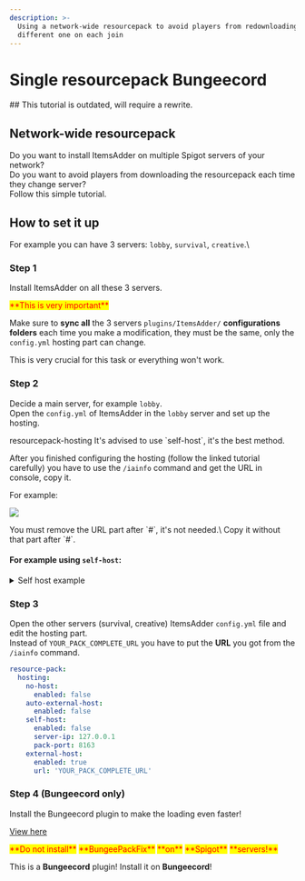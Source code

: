 ```yaml
---
description: >-
  Using a network-wide resourcepack to avoid players from redownloading a
  different one on each join
---
```


# Single resourcepack Bungeecord


<Warning>
## This tutorial is outdated, will require a rewrite.
</Warning>


## Network-wide resourcepack

Do you want to install ItemsAdder on multiple Spigot servers of your network?\
Do you want to avoid players from downloading the resourcepack each time they change server?\
Follow this simple tutorial.

## How to set it up

For example you can have 3 servers: `lobby`, `survival`, `creative`.\\

### Step 1

Install ItemsAdder on all these 3 servers.


<Warning>
<mark style="color:red;">**This is very important**</mark>

Make sure to **sync all** the 3 servers `plugins/ItemsAdder/` **configurations folders** each time you make a modification, they must be the same, only the `config.yml` hosting part can change.

This is very crucial for this task or everything won't work.
</Warning>


### Step 2

Decide a main server, for example `lobby`.\
Open the `config.yml` of ItemsAdder in the `lobby` server and set up the hosting.


<Card title="resourcepack-hosting" icon="text" href="/../../plugin-usage/resourcepack-hosting/">
resourcepack-hosting
</Card>



<Note>
It's advised to use `self-host`, it's the best method.
</Note>


After you finished configuring the hosting (follow the linked tutorial carefully) you have to use the `/iainfo` command and get the URL in console, copy it.

For example:

![](<../../.gitbook/assets/image (87).png>)


<Warning>
You must remove the URL part after `#`, it's not needed.\
Copy it without that part after `#`.
</Warning>


#### For example using `self-host`:

<details>

<summary>Self host example</summary>


```yaml config.yml lines icon="yaml"
resource-pack:
  hosting:
    no-host:
      enabled: false
    auto-external-host:
      enabled: false
    self-host:
      enabled: true
      server-ip: YOUR_SERVER_IP_HERE
      pack-port: 8163
    external-host:
      enabled: false
      url: ''
```


Run `/iazip` to generate the resourcepack.

</details>

### Step 3

Open the other servers (survival, creative) ItemsAdder `config.yml` file and edit the hosting part.\
Instead of `YOUR_PACK_COMPLETE_URL` you have to put the **URL** you got from the `/iainfo` command.


```yaml config.yml lines icon="yaml"
resource-pack:
  hosting:
    no-host:
      enabled: false
    auto-external-host:
      enabled: false
    self-host:
      enabled: false
      server-ip: 127.0.0.1
      pack-port: 8163
    external-host:
      enabled: true
      url: 'YOUR_PACK_COMPLETE_URL'
```


### Step 4 (Bungeecord only)

Install the Bungeecord plugin to make the loading even faster!


[View here](https://www.spigotmc.org/resources/96794)



<Warning>
<mark style="color:red;">**Do not install**</mark> <mark style="color:red;">**BungeePackFix**</mark> <mark style="color:red;">**on**</mark> <mark style="color:red;">**Spigot**</mark> <mark style="color:red;">**servers!**</mark>

This is a **Bungeecord** plugin! Install it on **Bungeecord**!
</Warning>

